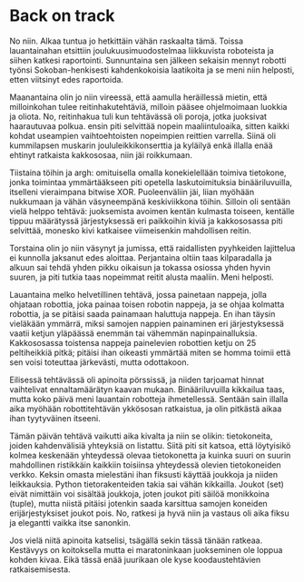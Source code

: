 # Back on track

No niin. Alkaa tuntua jo hetkittäin vähän raskaalta tämä. Toissa lauantainahan etsittiin joulukuusimuodostelmaa liikkuvista roboteista ja siihen katkesi raportointi. Sunnuntaina sen jälkeen sekaisin mennyt robotti työnsi Sokoban-henkisesti kahdenkokoisia laatikoita ja se meni niin helposti, etten viitsinyt edes raportoida.

Maanantaina olin jo niin vireessä, että aamulla heräillessä mietin, että milloinkohan tulee reitinhakutehtäviä, milloin pääsee ohjelmoimaan luokkia ja oliota. No, reitinhakua tuli kun tehtävässä oli poroja, jotka juoksivat haarautuvaa polkua. ensin piti selvittää nopein maaliintuloaika, sitten kaikki kohdat useampien vaihtoehtoisten nopeimpien reittien varrella. Siinä oli kummilapsen muskarin joululeikkikonserttia ja kyläilyä enkä illalla enää ehtinyt ratkaista kakkososaa, niin jäi roikkumaan.

Tiistaina töihin ja argh: omituisella omalla konekielellään toimiva tietokone, jonka toimintaa ymmärtääkseen piti opetella laskutoimituksia binääriluvuilla, itselleni vieraimpana bitwise XOR. Puoleenväliin jäi, liian myöhään nukkumaan ja vähän väsyneempänä keskiviikkona töihin. Silloin oli sentään vielä helppo tehtävä: juoksemista avoimen kentän kulmasta toiseen, kentälle tippuu määrätyssä järjestyksessä eri paikkoihin kiviä ja kakkososassa piti selvittää, monesko kivi katkaisee viimeisenkin mahdollisen reitin.

Torstaina olin jo niin väsynyt ja jumissa, että raidallisten pyyhkeiden lajittelua ei kunnolla jaksanut edes aloittaa. Perjantaina oltiin taas kilparadalla ja alkuun sai tehdä yhden pikku oikaisun ja tokassa osiossa yhden hyvin suuren, ja piti tutkia taas nopeimmat reitit alusta maaliin. Meni helposti.

Lauantaina melko helvetillinen tehtävä, jossa painetaan nappeja, jolla ohjataan robottia, joka painaa toisen robotin nappeja, ja se ohjaa kolmatta robottia, ja se pitäisi saada painamaan haluttuja nappeja. En ihan täysin vieläkään ymmärrä, miksi samojen nappien painaminen eri järjestyksessä vaatii ketjun yläpäässä enemmän tai vähemmän napinpainalluksia. Kakkososassa toistensa nappeja painelevien robottien ketju on 25 peltiheikkiä pitkä; pitäisi ihan oikeasti ymmärtää miten se homma toimii että sen voisi toteuttaa järkevästi, mutta odottakoon.

Eilisessä tehtävässä oli apinoita pörssissä, ja niiden tarjoamat hinnat vaihtelivat ennaltamäärätyn kaavan mukaan. Binääriluvuilla kikkailua taas, mutta koko päivä meni lauantain robotteja ihmetellessä. Sentään sain illalla aika myöhään robottitehtävän ykkösosan ratkaistua, ja olin pitkästä aikaa ihan tyytyväinen itseeni.

Tämän päivän tehtävä vaikutti aika kivalta ja niin se olikin: tietokoneita, joiden kahdenvälisiä yhteyksiä on listattu. Siitä piti sit katsoa, että löytyisikö kolmea keskenään yhteydessä olevaa tietokonetta ja kuinka suuri on suurin mahdollinen ristikkäin kaikkiin toisiinsa yhteydessä olevien tietokoneiden verkko. Keksin omasta mielestäni ihan fiksusti käyttää joukkoja ja niiden leikkauksia. Python tietorakenteiden takia sai vähän kikkailla. Joukot (set) eivät nimittäin voi sisältää joukkoja, joten joukot piti säilöä monikkoina (tuple), mutta niistä pitäisi jotenkin saada karsittua samojen koneiden erijärjestyksiset joukot pois. No, ratkesi ja hyvä niin ja vastaus oli aika fiksu ja elegantti vaikka itse sanonkin.

Jos vielä niitä apinoita katselisi, tsägällä sekin tässä tänään ratkeaa. Kestävyys on koitoksella mutta ei maratoninkaan juokseminen ole loppua kohden kivaa. Eikä tässä enää juurikaan ole kyse koodaustehtävien ratkaisemisesta.
